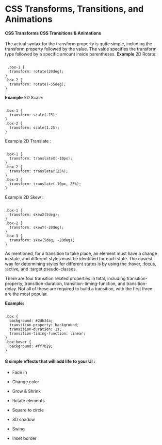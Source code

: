 # CSS Transforms, Transitions, and Animations

#### CSS Transforms CSS Transitions & Animations

The actual syntax for the transform property is quite simple, including the transform property followed by the value. The value specifies the transform type followed by a specific amount inside parentheses. **Example** 2D Rotate:

```

 .box-1 {
  transform: rotate(20deg);
}
.box-2 {
  transform: rotate(-55deg);
}

```

**Example** 2D Scale:

```

.box-1 {
  transform: scale(.75);
}
.box-2 {
  transform: scale(1.25);
}

```

Example 2D Translate :

```

.box-1 {
  transform: translateX(-10px);
}
.box-2 {
  transform: translateY(25%);
}
.box-3 {
  transform: translate(-10px, 25%);
}

```

Example 2D Skew :

```

.box-1 {
  transform: skewX(5deg);
}
.box-2 {
  transform: skewY(-20deg);
}
.box-3 {
  transform: skew(5deg, -20deg);
}

```

As mentioned, for a transition to take place, an element must have a change in state, and different styles must be identified for each state. The easiest way for determining styles for different states is by using the :hover, :focus, :active, and :target pseudo-classes.

There are four transition related properties in total, including transition-property, transition-duration, transition-timing-function, and transition-delay. Not all of these are required to build a transition, with the first three are the most popular.

**Example:**

```

.box {
  background: #2db34a;
  transition-property: background;
  transition-duration: 1s;
  transition-timing-function: linear;
}
.box:hover {
  background: #ff7b29;
}

```

#### 8 simple effects that will add life to your UI :

* Fade in

* Change color

* Grow & Shrink

* Rotate elements

* Square to circle

* 3D shadow

* Swing

* Inset border

